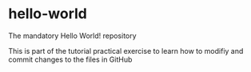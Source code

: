 # hello-world
The mandatory Hello World! repository

This is part of the tutorial practical exercise to learn how to 
modifiy and commit changes to the files in GitHub

